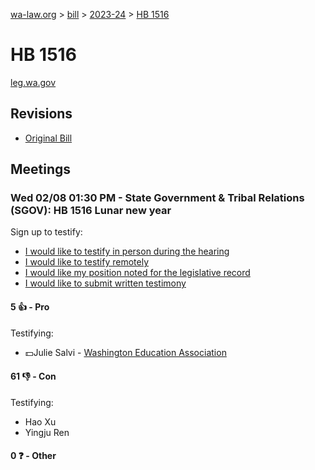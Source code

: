 [wa-law.org](/) > [bill](/bill/) > [2023-24](/bill/2023-24/) > [HB 1516](/bill/2023-24/hb/1516/)

# HB 1516
[leg.wa.gov](https://app.leg.wa.gov/billsummary?BillNumber=1516&Year=2023&Initiative=false)

## Revisions
* [Original Bill](1/)

## Meetings
### Wed 02/08 01:30 PM - State Government & Tribal Relations (SGOV): HB 1516 Lunar new year
Sign up to testify:
* [I would like to testify in person during the hearing](https://app.leg.wa.gov/csi/Testifier/Add?chamber=House&mId=30712&aId=151010&caId=21290&tId=1)
* [I would like to testify remotely](https://app.leg.wa.gov/csi/Testifier/Add?chamber=House&mId=30712&aId=151010&caId=21290&tId=2)
* [I would like my position noted for the legislative record](https://app.leg.wa.gov/csi/Testifier/Add?chamber=House&mId=30712&aId=151010&caId=21290&tId=3)
* [I would like to submit written testimony](https://app.leg.wa.gov/csi/Testifier/Add?chamber=House&mId=30712&aId=151010&caId=21290&tId=4)

#### 5 👍 - Pro
Testifying:
* 💵Julie Salvi - [Washington Education Association](/org/washington_education_association/)

#### 61 👎 - Con
Testifying:
* Hao Xu
* Yingju Ren

#### 0 ❓ - Other
